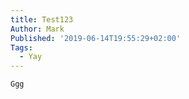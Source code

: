 ```yaml
---
title: Test123
Author: Mark
Published: '2019-06-14T19:55:29+02:00'
Tags:
  - Yay
---
```

```
Ggg 
```
